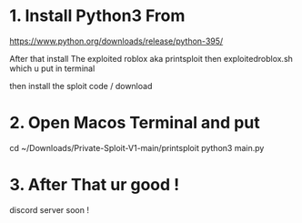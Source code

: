 # 1. Install Python3 From
https://www.python.org/downloads/release/python-395/

After that
install The exploited roblox aka printsploit then exploitedroblox.sh which u put in terminal

then install the sploit code / download

# 2. Open Macos Terminal and put
cd ~/Downloads/Private-Sploit-V1-main/printsploit
python3 main.py

# 3. After That ur good !


discord server soon !
